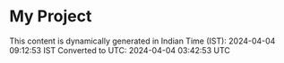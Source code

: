 # My Project

This content is dynamically generated in Indian Time (IST): 2024-04-04 09:12:53 IST
Converted to UTC: 2024-04-04 03:42:53 UTC
